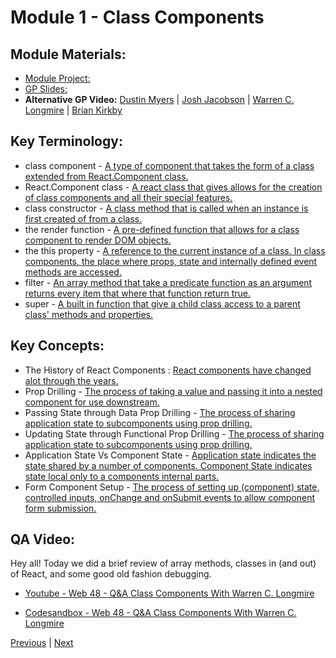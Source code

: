 # Module 1 - Class Components

##  Module Materials:
-   [Module Project: ](https://github.com/BloomInstituteOfTechnology/web-module-project-class-components) 
-   [GP Slides: ](https://docs.google.com/presentation/d/1OVVjER35KhqjXIW-MD_n6hHubpX5_AruuFfv_Yg6Wb0/edit?usp=sharing) 
-   **Alternative GP Video:** [Dustin Myers](https://youtu.be/QCvc9-BklME) | [Josh Jacobson](https://youtu.be/L9KvL8f3Z1A) | [Warren C. Longmire](https://youtu.be/6UOlPRte5DM) | [Brian Kirkby](https://youtu.be/DrAOcO12NhI)

##  Key Terminology:
-   class component - [A type of component that takes the form of a class extended from React.Component class.](https://www.w3schools.com/react/react_components.asp)
-   React.Component class - [A react class that gives allows for the creation of class components and all their special features.](https://reactjs.org/docs/react-component.html)
-   class constructor - [A class method that is called when an instance is first created of from a class.](https://developer.mozilla.org/en-US/docs/Web/JavaScript/Reference/Classes/constructor)
-   the render function - [A pre-defined function that allows for a class component to render DOM objects.](https://reactjs.org/docs/components-and-props.html)
-   the this property - [A reference to the current instance of a class. In class components, the place where props, state and internally defined event methods are accessed.](https://www.w3schools.com/js/js_this.asp)
-   filter - [An array method that take a predicate function as an argument returns every item that where that function return true.](https://www.w3schools.com/jsref/jsref_filter.asp)
-   super - [A built in function that give a child class access to a parent class' methods and properties.](https://developer.mozilla.org/en-US/docs/Web/JavaScript/Reference/Operators/super)

##  Key Concepts:
-   The History of React Components : [React components have changed alot through the years.](https://www.youtube.com/watch?v=Kzeog8yTFaE)
-   Prop Drilling - [The process of taking a value and passing it into a nested component for use downstream.](https://kentcdodds.com/blog/prop-drilling)
-   Passing State through Data Prop Drilling - [The process of sharing application state to subcomponents using prop drilling.](https://www.robinwieruch.de/react-pass-props-to-component#react-props-vs-state)
-   Updating State through Functional Prop Drilling - [The process of sharing application state to subcomponents using prop drilling.](https://www.robinwieruch.de/react-pass-props-to-component#react-props-vs-state)
-   Application State Vs Component State - [Application state indicates the state shared by a number of components. Component State indicates state local only to a components internal parts.](https://teamtreehouse.com/community/what-is-the-difference-between-application-state-and-component-state-in-react)
-   Form Component Setup - [The process of setting up (component) state, controlled inputs, onChange and onSubmit events to allow component form submission.](https://reactjs.org/docs/forms.html)

## QA Video:

Hey all! Today we did a brief review of array methods, classes in (and out) of React, and some good old fashion debugging.

-   [Youtube - Web 48 - Q&A Class Components With Warren C. Longmire](https://lambdaschool.zoom.us/rec/play/Y3WNsPH8zlLr7n3N0lJoU887F6dux2sZKMGcyz_WSYn6tWnmpFiG3qNv2gmNsNE7V5GfD1Nr7LfMgPbk.BnyCSeNumVJMOV8o?continueMode=true&_x_zm_rtaid=yuY0tWgKQVKBiXm-A_2H8A.1635258407149.7a4195056996b57140d3a7cd4cad2f76&_x_zm_rhtaid=266)

-   [Codesandbox - Web 48 - Q&A Class Components With Warren C. Longmire ](https://codesandbox.io/s/quiet-mountain-08rxn?file=/src/App.js) 



[Previous](./Project.md) | [Next](./Understand.md)